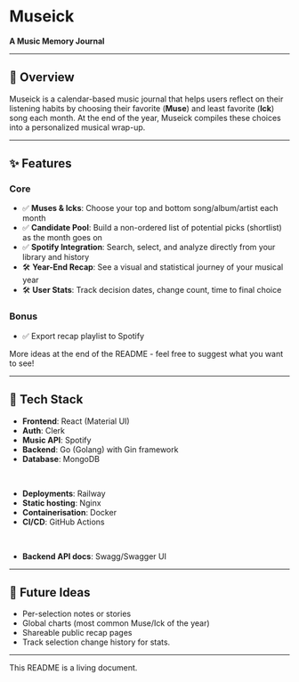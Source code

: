 # Museick

**A Music Memory Journal**

---

## 🧠 Overview
Museick is a calendar-based music journal that helps users reflect on their listening habits by choosing their favorite (**Muse**) and least favorite (**Ick**) song each month. At the end of the year, Museick compiles these choices into a personalized musical wrap-up.

---

## ✨ Features

### Core

- ✅ **Muses & Icks**: Choose your top and bottom song/album/artist each month
- ✅ **Candidate Pool**: Build a non-ordered list of potential picks (shortlist) as the month goes on
- ✅ **Spotify Integration**: Search, select, and analyze directly from your library and history
- 🛠️ **Year-End Recap**: See a visual and statistical journey of your musical year
- 🛠️ **User Stats**: Track decision dates, change count, time to final choice

### Bonus

- ✅ Export recap playlist to Spotify

More ideas at the end of the README - feel free to suggest what you want to see!

---

## 🧱 Tech Stack

- **Frontend**: React (Material UI)
- **Auth**: Clerk
- **Music API**: Spotify
- **Backend**: Go (Golang) with Gin framework
- **Database**: MongoDB

<br>
 
- **Deployments**: Railway
- **Static hosting**: Nginx
- **Containerisation**: Docker
- **CI/CD**: GitHub Actions

<br>

- **Backend API docs**: Swagg/Swagger UI

---

## 🚧 Future Ideas
- Per-selection notes or stories
- Global charts (most common Muse/Ick of the year)
- Shareable public recap pages
- Track selection change history for stats.

---

This README is a living document.

